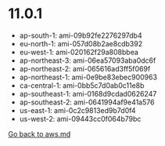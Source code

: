 
 # 11.0.1
- ap-south-1: ami-09b92fe2276297db4
- eu-north-1: ami-057d08b2ae8cdb392
- eu-west-1: ami-020162f29a808bbea
- ap-northeast-3: ami-06ea57093aba0dc6f
- ap-northeast-2: ami-065616ad3ff5f069f
- ap-northeast-1: ami-0e9be83ebec900963
- ca-central-1: ami-0bb5c7d0ab0c11e8b
- ap-southeast-1: ami-0168d9cdad0626247
- ap-southeast-2: ami-0641994af9e41a576
- us-east-1: ami-0c2c9813ed9b7d0f4
- us-west-2: ami-09443cc0f064b79bc

[Go back to aws.md](../../aws.md) 
